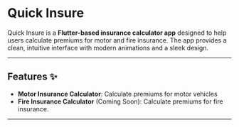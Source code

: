 # Quick Insure

Quick Insure is a **Flutter-based insurance calculator app** designed to help users calculate premiums for motor and fire insurance. The app provides a clean, intuitive interface with modern animations and a sleek design.

---

## Features ✨

- **Motor Insurance Calculator**: Calculate premiums for motor vehicles 
- **Fire Insurance Calculator** (Coming Soon): Calculate premiums for fire insurance.

---
